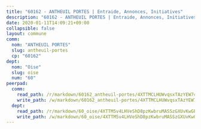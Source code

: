 ```yaml
---
title: "60162 - ANTHEUIL PORTES | Entraide, Annonces, Initiatives"
description: "60162 - ANTHEUIL PORTES | Entraide, Annonces, Initiatives"
date: 2020-01-11T14:09:21+09:00
collapsible: false
layout: commune
comm:
  nom: "ANTHEUIL PORTES"
  slug: antheuil-portes
  cp: "60162"
dept:
  nom: "Oise"
  slug: oise
  num: "60"
peerpad:
  comm:
    read_path: /r/markdown/60162_antheuil-portes/4XTTMCLHUWvqsxTAzYEW7cmqBbQQuJ5eaMSqA4TqFMndGKAcq
    write_path: /w/markdown/60162_antheuil-portes/4XTTMCLHUWvqsxTAzYEW7cmqBbQQuJ5eaMSqA4TqFMndGKAcq-K3TgTyDisv6iE9WKnCZs1WRF42MgV54sM6NEjdFuunsjrdtkgcYTD3pZ6XYFsb7bsgKsLjiBkA8TtjMFH67ugA7KLRH8vVGiu2uVisAuVH9GrfPc569bHbZ57XJMgLMsGMyHronH
  dept:
    read_path: /r/markdown/60_oise/4XTTM5v4LHVeShD8pzKwbruMASSzGXUvKwGPyPNR6Aq6aruGY
    write_path: /w/markdown/60_oise/4XTTM5v4LHVeShD8pzKwbruMASSzGXUvKwGPyPNR6Aq6aruGY-K3TgTfEPmBuMGxs3WizC7aafmuSUvuvwsE7nM986pS4fEczEhokrfL1mXNtU722XatpEcDhfhLf5xd24JkCKBD4DcQHeF5CYjEkAVzDN3PuQerZfYGZ5zy2XFcJNh2Z1pYjLoQTn
---
```


